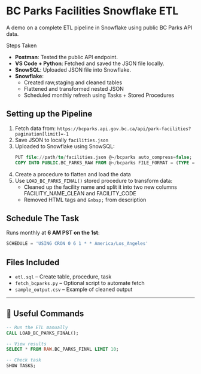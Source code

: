 # BC Parks Facilities Snowflake ETL

A demo on a complete ETL pipeline in Snowflake using public BC Parks API data.

Steps Taken 

- **Postman**: Tested the public API endpoint.
- **VS Code + Python**: Fetched and saved the JSON file locally.
- **SnowSQL**: Uploaded JSON file into Snowflake.
- **Snowflake**:
  - Created raw,staging and cleaned tables
  - Flattened and transformed nested JSON
  - Scheduled monthly refresh using Tasks + Stored Procedures

## Setting up the Pipeline

1. Fetch data from: `https://bcparks.api.gov.bc.ca/api/park-facilities?pagination[limit]=-1`
2. Save JSON to locally `facilities.json`
3. Uploaded to Snowflake using SnowSQL:
    ```sql
    PUT file://path/to/facilities.json @~/bcparks auto_compress=false;
    COPY INTO PUBLIC.BC_PARKS_RAW FROM @~/bcparks FILE_FORMAT = (TYPE = 'JSON');
    ```
4. Create a procedure to flatten and load the data 
5. Use `LOAD_BC_PARKS_FINAL()` stored procedure to transform data:
    - Cleaned up the facility name and split it into two new columns FACILITY_NAME_CLEAN and FACILITY_CODE
    - Removed HTML tags and `&nbsp;` from description

## Schedule The Task 

Runs monthly at **6 AM PST on the 1st**:
```sql
SCHEDULE = 'USING CRON 0 6 1 * * America/Los_Angeles'
```

## Files Included

- `etl.sql` – Create table, procedure, task
- `fetch_bcparks.py` – Optional script to automate fetch
- `sample_output.csv` – Example of cleaned output

---

## 🔗 Useful Commands

```sql
-- Run the ETL manually
CALL LOAD_BC_PARKS_FINAL();

-- View results
SELECT * FROM RAW.BC_PARKS_FINAL LIMIT 10;

-- Check task
SHOW TASKS;
```
